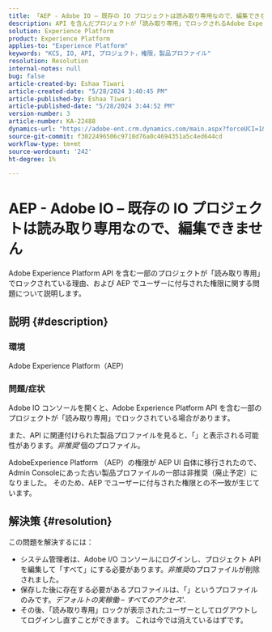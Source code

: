 ```yaml
---
title: 「AEP - Adobe IO – 既存の IO プロジェクトは読み取り専用なので、編集できない」
description: API を含んだプロジェクトが「読み取り専用」でロックされるAdobe Experience Platformの問題を解決する方法を説明します。
solution: Experience Platform
product: Experience Platform
applies-to: "Experience Platform"
keywords: "KCS, IO, API, プロジェクト，権限，製品プロファイル"
resolution: Resolution
internal-notes: null
bug: false
article-created-by: Eshaa Tiwari
article-created-date: "5/28/2024 3:40:45 PM"
article-published-by: Eshaa Tiwari
article-published-date: "5/28/2024 3:44:52 PM"
version-number: 3
article-number: KA-22488
dynamics-url: "https://adobe-ent.crm.dynamics.com/main.aspx?forceUCI=1&pagetype=entityrecord&etn=knowledgearticle&id=bc41fba1-081d-ef11-840b-6045bd026dc7"
source-git-commit: f3022496506c9718d76a0c4694351a5c4ed644cd
workflow-type: tm+mt
source-wordcount: '242'
ht-degree: 1%

---
```


# AEP - Adobe IO – 既存の IO プロジェクトは読み取り専用なので、編集できません


Adobe Experience Platform API を含む一部のプロジェクトが「読み取り専用」でロックされている理由、および AEP でユーザーに付与された権限に関する問題について説明します。

## 説明 {#description}


### 環境

Adobe Experience Platform（AEP）

### 問題/症状

Adobe IO コンソールを開くと、Adobe Experience Platform API を含む一部のプロジェクトが「読み取り専用」でロックされている場合があります。

また、API に関連付けられた製品プロファイルを見ると、「」と表示される可能性があります。*非推奨*&#39;個のプロファイル。

AdobeExperience Platform （AEP）の権限が AEP UI 自体に移行されたので、Admin Consoleにあった古い製品プロファイルの一部は非推奨（廃止予定）になりました。 そのため、AEP でユーザーに付与された権限との不一致が生じています。


## 解決策 {#resolution}


この問題を解決するには：

- システム管理者は、Adobe I/O コンソールにログインし、プロジェクト API を編集して「すべて」にする必要があります。*非推奨*&#x200B;のプロファイルが削除されました。
- 保存した後に存在する必要があるプロファイルは、「」というプロファイルのみです。*デフォルトの実稼働 – すべてのアクセス*&#39;.
- その後、「読み取り専用」ロックが表示されたユーザーとしてログアウトしてログインし直すことができます。 これは今では消えているはずです。



